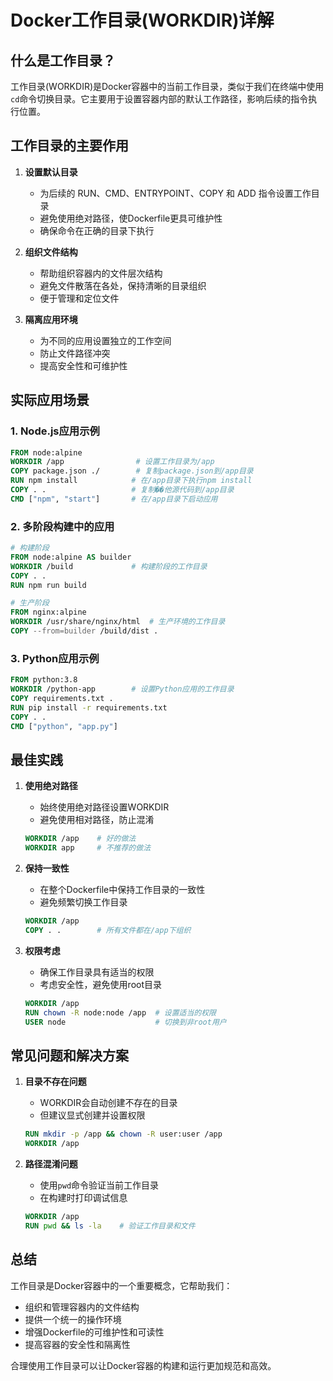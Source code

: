 # Docker工作目录(WORKDIR)详解

## 什么是工作目录？

工作目录(WORKDIR)是Docker容器中的当前工作目录，类似于我们在终端中使用`cd`命令切换目录。它主要用于设置容器内部的默认工作路径，影响后续的指令执行位置。

## 工作目录的主要作用

1. **设置默认目录**
   - 为后续的 RUN、CMD、ENTRYPOINT、COPY 和 ADD 指令设置工作目录
   - 避免使用绝对路径，使Dockerfile更具可维护性
   - 确保命令在正确的目录下执行

2. **组织文件结构**
   - 帮助组织容器内的文件层次结构
   - 避免文件散落在各处，保持清晰的目录组织
   - 便于管理和定位文件

3. **隔离应用环境**
   - 为不同的应用设置独立的工作空间
   - 防止文件路径冲突
   - 提高安全性和可维护性

## 实际应用场景

### 1. Node.js应用示例
```dockerfile
FROM node:alpine
WORKDIR /app                # 设置工作目录为/app
COPY package.json ./        # 复制package.json到/app目录
RUN npm install            # 在/app目录下执行npm install
COPY . .                   # 复制��他源代码到/app目录
CMD ["npm", "start"]       # 在/app目录下启动应用
```

### 2. 多阶段构建中的应用
```dockerfile
# 构建阶段
FROM node:alpine AS builder
WORKDIR /build             # 构建阶段的工作目录
COPY . .
RUN npm run build

# 生产阶段
FROM nginx:alpine
WORKDIR /usr/share/nginx/html  # 生产环境的工作目录
COPY --from=builder /build/dist .
```

### 3. Python应用示例
```dockerfile
FROM python:3.8
WORKDIR /python-app        # 设置Python应用的工作目录
COPY requirements.txt .
RUN pip install -r requirements.txt
COPY . .
CMD ["python", "app.py"]
```

## 最佳实践

1. **使用绝对路径**
   - 始终使用绝对路径设置WORKDIR
   - 避免使用相对路径，防止混淆
   ```dockerfile
   WORKDIR /app    # 好的做法
   WORKDIR app     # 不推荐的做法
   ```

2. **保持一致性**
   - 在整个Dockerfile中保持工作目录的一致性
   - 避免频繁切换工作目录
   ```dockerfile
   WORKDIR /app
   COPY . .        # 所有文件都在/app下组织
   ```

3. **权限考虑**
   - 确保工作目录具有适当的权限
   - 考虑安全性，避免使用root目录
   ```dockerfile
   WORKDIR /app
   RUN chown -R node:node /app  # 设置适当的权限
   USER node                    # 切换到非root用户
   ```

## 常见问题和解决方案

1. **目录不存在问题**
   - WORKDIR会自动创建不存在的目录
   - 但建议显式创建并设置权限
   ```dockerfile
   RUN mkdir -p /app && chown -R user:user /app
   WORKDIR /app
   ```

2. **路径混淆问题**
   - 使用`pwd`命令验证当前工作目录
   - 在构建时打印调试信息
   ```dockerfile
   WORKDIR /app
   RUN pwd && ls -la    # 验证工作目录和文件
   ```

## 总结

工作目录是Docker容器中的一个重要概念，它帮助我们：
- 组织和管理容器内的文件结构
- 提供一个统一的操作环境
- 增强Dockerfile的可维护性和可读性
- 提高容器的安全性和隔离性

合理使用工作目录可以让Docker容器的构建和运行更加规范和高效。 